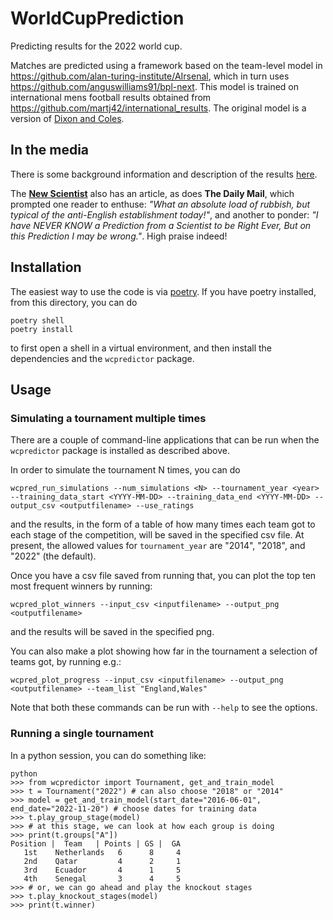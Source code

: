 # WorldCupPrediction
Predicting results for the 2022 world cup.

Matches are predicted using a framework based on the team-level model in https://github.com/alan-turing-institute/AIrsenal, which in turn uses https://github.com/anguswilliams91/bpl-next.
This model is trained on international mens football results obtained from https://github.com/martj42/international_results.
The original model is a version of [Dixon and Coles](https://rss.onlinelibrary.wiley.com/doi/10.1111/1467-9876.00065).

## In the media

There is some background information and description of the results [here](https://www.turing.ac.uk/blog/can-our-algorithm-predict-winner-2022-football-world-cup).

The **[New Scientist](https://www.newscientist.com/article/2347699-brazil-picked-as-2022-world-cup-winners-by-alan-turing-institute-model/)** also has an article, as does **The Daily Mail**, which prompted one reader to enthuse: *"What an absolute load of rubbish, but typical of the anti-English establishment today!"*, and another to ponder: *"I have NEVER KNOW a Prediction from a Scientist to be Right Ever, But on this Prediction  I may be wrong."*.  High praise indeed!

## Installation

The easiest way to use the code is via [poetry](https://python-poetry.org/).  If you have poetry installed, from this directory, you can do
```
poetry shell
poetry install
```
to first open a shell in a virtual environment, and then install the dependencies and the `wcpredictor` package.

## Usage

### Simulating a tournament multiple times

There are a couple of command-line applications that can be run when the `wcpredictor` package is installed as described above.

In order to simulate the tournament N times, you can do
```
wcpred_run_simulations --num_simulations <N> --tournament_year <year> --training_data_start <YYYY-MM-DD> --training_data_end <YYYY-MM-DD> --output_csv <outputfilename> --use_ratings
```
and the results, in the form of a table of how many times each team got to each stage of the competition, will be saved in the specified csv file.   At present, the allowed values for `tournament_year` are "2014", "2018", and "2022" (the default).

Once you have a csv file saved from running that, you can plot the top ten most frequent winners by running:
```
wcpred_plot_winners --input_csv <inputfilename> --output_png <outputfilename>
```
and the results will be saved in the specified png.

You can also make a plot showing how far in the tournament a selection of teams got, by running e.g.:
```
wcpred_plot_progress --input_csv <inputfilename> --output_png <outputfilename> --team_list "England,Wales"
```

Note that both these commands can be run with `--help` to see the options.

### Running a single tournament

In a python session, you can do something like:
```
python
>>> from wcpredictor import Tournament, get_and_train_model
>>> t = Tournament("2022") # can also choose "2018" or "2014"
>>> model = get_and_train_model(start_date="2016-06-01", end_date="2022-11-20") # choose dates for training data
>>> t.play_group_stage(model)
>>> # at this stage, we can look at how each group is doing
>>> print(t.groups["A"])
Position |  Team   | Points | GS |  GA
   1st    Netherlands   6      8     4
   2nd    Qatar         4      2     1
   3rd    Ecuador       4      1     5
   4th    Senegal       3      4     5
>>> # or, we can go ahead and play the knockout stages
>>> t.play_knockout_stages(model)
>>> print(t.winner)
```
